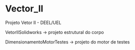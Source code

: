 # Vector_II
Projeto Vetor II  - DEEL/UEL

VetorIISolidworks -> projeto estrutural do corpo

DimensionamentoMotorTestes -> projeto do motor de testes